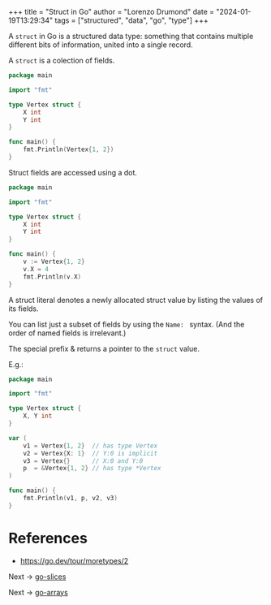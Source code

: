 +++
title = "Struct in Go"
author = "Lorenzo Drumond"
date = "2024-01-19T13:29:34"
tags = ["structured",  "data",  "go",  "type"]
+++


A `struct` in Go is a structured data type: something that contains multiple different bits of information, united into a single record.

A `struct` is a colection of fields.

```go
package main

import "fmt"

type Vertex struct {
	X int
	Y int
}

func main() {
	fmt.Println(Vertex{1, 2})
}
```

Struct fields are accessed using a dot.
```go
package main

import "fmt"

type Vertex struct {
	X int
	Y int
}

func main() {
	v := Vertex{1, 2}
	v.X = 4
	fmt.Println(v.X)
}
```

A struct literal denotes a newly allocated struct value by listing the values of its fields.

You can list just a subset of fields by using the `Name: ` syntax. (And the order of named fields is irrelevant.)

The special prefix & returns a pointer to the `struct` value.

E.g.:
```go
package main

import "fmt"

type Vertex struct {
	X, Y int
}

var (
	v1 = Vertex{1, 2}  // has type Vertex
	v2 = Vertex{X: 1}  // Y:0 is implicit
	v3 = Vertex{}      // X:0 and Y:0
	p  = &Vertex{1, 2} // has type *Vertex
)

func main() {
	fmt.Println(v1, p, v2, v3)
}
```

# References
- https://go.dev/tour/moretypes/2

Next -> [go-slices](/wiki/go-slices/)

Next -> [go-arrays](/wiki/go-arrays/)
